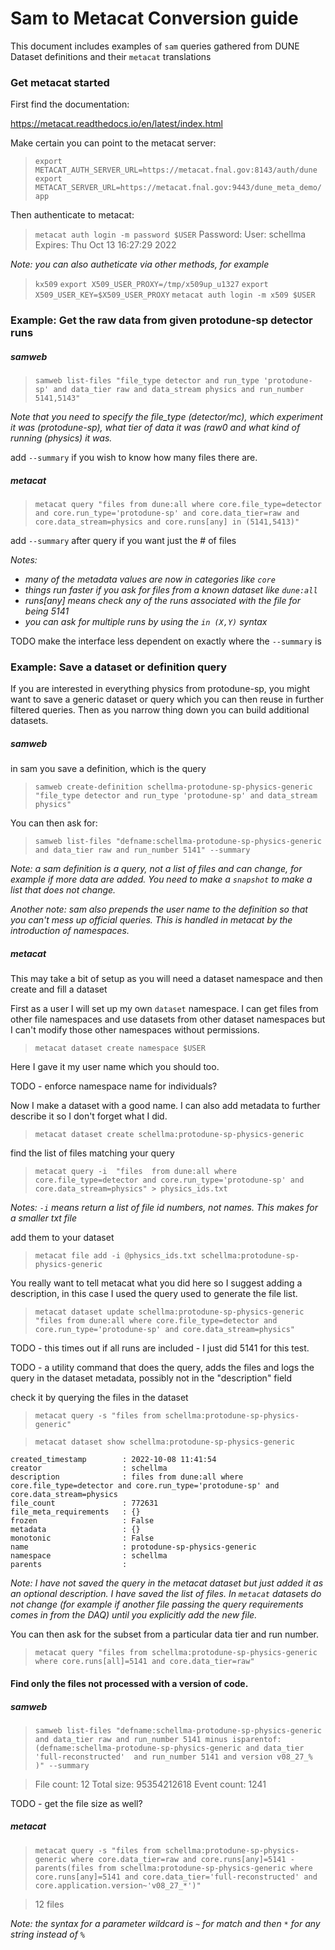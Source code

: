 
# Sam to Metacat Conversion guide

This document includes examples of `sam` queries gathered from DUNE Dataset definitions and their `metacat` translations

### Get metacat started

First find the documentation:

https://metacat.readthedocs.io/en/latest/index.html

Make certain you can point to the metacat server:

> `export METACAT_AUTH_SERVER_URL=https://metacat.fnal.gov:8143/auth/dune`
> `export METACAT_SERVER_URL=https://metacat.fnal.gov:9443/dune_meta_demo/app`


Then authenticate to metacat:


>`metacat auth login -m password $USER`
>Password:
>User:    schellma
>Expires: Thu Oct 13 16:27:29 2022

*Note: you can also autheticate via other methods, for example*

> `kx509`
> `export X509_USER_PROXY=/tmp/x509up_u1327`
> `export X509_USER_KEY=$X509_USER_PROXY`
> `metacat auth login -m x509 $USER`

### Example: Get the raw data from given protodune-sp detector runs

##### samweb
>`samweb list-files "file_type detector and run_type 'protodune-sp' and data_tier raw and data_stream physics and run_number 5141,5143"`

*Note that you need to specify the file_type (detector/mc), which experiment it was (protodune-sp), what tier of data it was (raw0 and what kind of running (physics) it was.*

add `--summary` if you wish to know how many files there are.

##### metacat

> `metacat query "files from dune:all where core.file_type=detector and core.run_type='protodune-sp' and core.data_tier=raw and core.data_stream=physics and core.runs[any] in (5141,5413)"`

add `--summary` after query if you want just the # of files

*Notes:*
- *many of the metadata values are now in categories like `core`*
- *things run faster if you ask for files from a known dataset like `dune:all`*
- *runs[any] means check any of the runs associated with the file for being 5141*
- *you can ask for multiple runs by using the `in (X,Y)` syntax*

TODO  make the interface less dependent on exactly where the `--summary` is

### Example: Save a dataset or definition query

If you are interested in everything physics from protodune-sp, you might want to save a generic dataset or query which you can then reuse in further filtered queries.  Then as you narrow thing down you can build additional datasets.

##### samweb

in sam you save a definition, which is the query

> `samweb create-definition schellma-protodune-sp-physics-generic "file_type detector and run_type 'protodune-sp' and data_stream physics"`

You can then ask for:

> `samweb list-files "defname:schellma-protodune-sp-physics-generic and data_tier raw and run_number 5141" --summary`

*Note: a sam definition is a query, not a list of files and can change, for example if more data are added.  You need to make a `snapshot` to make a list that does not change.*

*Another note: sam also prepends the user name to the definition so that you can't mess up official queries.  This is handled in metacat by the introduction of namespaces.*

##### metacat

This may take a bit of setup as you will need a dataset namespace and then create and fill a dataset

First as a user I will set up my own `dataset` namespace.  I can get files from other file namespaces and use datasets from other dataset namespaces but I can't modify those other namespaces without permissions.

>  `metacat dataset create namespace $USER`

Here I gave it my user name which you should too.

TODO - enforce namespace name for individuals?

Now I make a dataset with a good name.  I can also add metadata to further describe it so I don't forget what I did.

>  `metacat dataset create schellma:protodune-sp-physics-generic`

find the list of files matching your query

>   `metacat query -i  "files  from dune:all where core.file_type=detector and core.run_type='protodune-sp' and core.data_stream=physics" > physics_ids.txt`

*Notes: `-i` means return a list of file id numbers, not names. This makes for a smaller txt file*

add them to your dataset

> `metacat file add -i @physics_ids.txt schellma:protodune-sp-physics-generic`

You really want to tell metacat what you did here so I suggest adding a description, in this case I used the query used to generate the file list.

>`metacat dataset update schellma:protodune-sp-physics-generic "files from dune:all where core.file_type=detector and core.run_type='protodune-sp' and core.data_stream=physics"`

TODO - this times out if all runs are included - I just did 5141 for this test.

TODO -  a utility command that does the query, adds the files and logs the query in the dataset metadata, possibly not in the "description" field

check it by querying the files in the dataset

> `metacat query -s "files from schellma:protodune-sp-physics-generic"`

> `metacat dataset show schellma:protodune-sp-physics-generic`

```children                 :
created_timestamp        : 2022-10-08 11:41:54
creator                  : schellma
description              : files from dune:all where core.file_type=detector and core.run_type='protodune-sp' and core.data_stream=physics
file_count               : 772631
file_meta_requirements   : {}
frozen                   : False
metadata                 : {}
monotonic                : False
name                     : protodune-sp-physics-generic
namespace                : schellma
parents                  :
```

*Note: I have not saved the query in the metacat dataset but just added it as an optional description. I have saved the list of files.  In `metacat` datasets do not change (for example if another file passing the query requirements comes in from the DAQ) until you explicitly add the new file.*

You can then ask for the subset from a particular data tier and run number.

> `metacat query "files from schellma:protodune-sp-physics-generic where core.runs[all]=5141 and core.data_tier=raw"`

#### Find only the files not processed with a version of code.

##### samweb

> `samweb list-files "defname:schellma-protodune-sp-physics-generic and data_tier raw and run_number 5141 minus isparentof:(defname:schellma-protodune-sp-physics-generic and data_tier 'full-reconstructed'  and run_number 5141 and version v08_27_% )" --summary`

> File count:	12
> Total size:	95354212618
> Event count:	1241

TODO - get the file size as well?

##### metacat

> `metacat query -s "files from schellma:protodune-sp-physics-generic where core.data_tier=raw and core.runs[any]=5141 -  parents(files from schellma:protodune-sp-physics-generic where core.runs[any]=5141 and core.data_tier='full-reconstructed' and core.application.version~'v08_27_*')"`

> 12 files

*Note: the syntax for a parameter wildcard is `~` for match and then `*` for any string instead of `%`*
